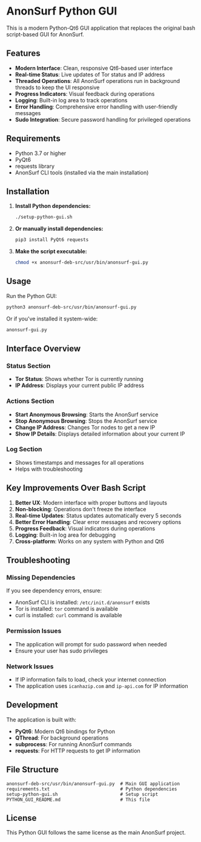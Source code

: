 # AnonSurf Python GUI

This is a modern Python-Qt6 GUI application that replaces the original bash script-based GUI for AnonSurf.

## Features

- **Modern Interface**: Clean, responsive Qt6-based user interface
- **Real-time Status**: Live updates of Tor status and IP address
- **Threaded Operations**: All AnonSurf operations run in background threads to keep the UI responsive
- **Progress Indicators**: Visual feedback during operations
- **Logging**: Built-in log area to track operations
- **Error Handling**: Comprehensive error handling with user-friendly messages
- **Sudo Integration**: Secure password handling for privileged operations

## Requirements

- Python 3.7 or higher
- PyQt6
- requests library
- AnonSurf CLI tools (installed via the main installation)

## Installation

1. **Install Python dependencies:**
   ```bash
   ./setup-python-gui.sh
   ```

2. **Or manually install dependencies:**
   ```bash
   pip3 install PyQt6 requests
   ```

3. **Make the script executable:**
   ```bash
   chmod +x anonsurf-deb-src/usr/bin/anonsurf-gui.py
   ```

## Usage

Run the Python GUI:
```bash
python3 anonsurf-deb-src/usr/bin/anonsurf-gui.py
```

Or if you've installed it system-wide:
```bash
anonsurf-gui.py
```

## Interface Overview

### Status Section
- **Tor Status**: Shows whether Tor is currently running
- **IP Address**: Displays your current public IP address

### Actions Section
- **Start Anonymous Browsing**: Starts the AnonSurf service
- **Stop Anonymous Browsing**: Stops the AnonSurf service
- **Change IP Address**: Changes Tor nodes to get a new IP
- **Show IP Details**: Displays detailed information about your current IP

### Log Section
- Shows timestamps and messages for all operations
- Helps with troubleshooting

## Key Improvements Over Bash Script

1. **Better UX**: Modern interface with proper buttons and layouts
2. **Non-blocking**: Operations don't freeze the interface
3. **Real-time Updates**: Status updates automatically every 5 seconds
4. **Better Error Handling**: Clear error messages and recovery options
5. **Progress Feedback**: Visual indicators during operations
6. **Logging**: Built-in log area for debugging
7. **Cross-platform**: Works on any system with Python and Qt6

## Troubleshooting

### Missing Dependencies
If you see dependency errors, ensure:
- AnonSurf CLI is installed: `/etc/init.d/anonsurf` exists
- Tor is installed: `tor` command is available
- curl is installed: `curl` command is available

### Permission Issues
- The application will prompt for sudo password when needed
- Ensure your user has sudo privileges

### Network Issues
- If IP information fails to load, check your internet connection
- The application uses `icanhazip.com` and `ip-api.com` for IP information

## Development

The application is built with:
- **PyQt6**: Modern Qt6 bindings for Python
- **QThread**: For background operations
- **subprocess**: For running AnonSurf commands
- **requests**: For HTTP requests to get IP information

## File Structure

```
anonsurf-deb-src/usr/bin/anonsurf-gui.py  # Main GUI application
requirements.txt                          # Python dependencies
setup-python-gui.sh                       # Setup script
PYTHON_GUI_README.md                      # This file
```

## License

This Python GUI follows the same license as the main AnonSurf project.


